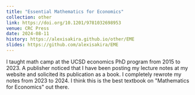 ```yaml
---
title: "Essential Mathematics for Economics"
collection: other
link: https://doi.org/10.1201/9781032698953
venue: CRC Press
date: 2024-08-11
history: https://alexisakira.github.io/other/EME
slides: https://github.com/alexisakira/EME
---
```


I taught math camp at the UCSD economics PhD program from 2015 to 2023. A publisher noticed that I have been posting my lecture notes at my website and solicited its publication as a book. I completely rewrote my notes from 2023 to 2024. I think this is the best textbook on "Mathematics for Economics" out there.